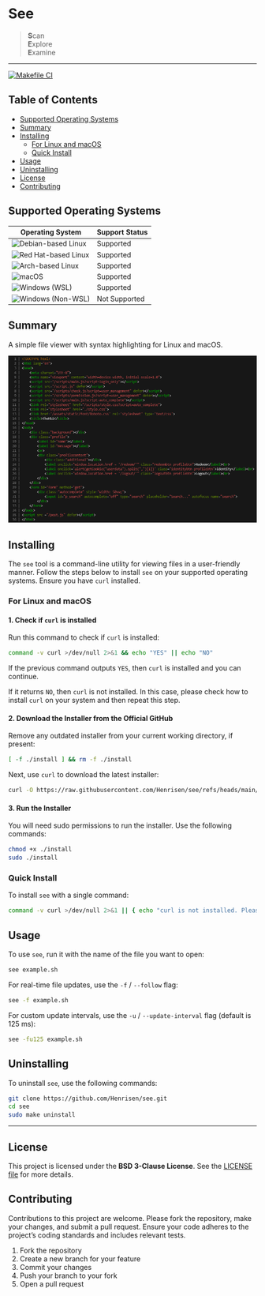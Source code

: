 # See

> **S**can  
> **E**xplore  
> **E**xamine  

---

[![Makefile CI](https://github.com/Henrisen/see/actions/workflows/makefile.yml/badge.svg)](https://github.com/Henrisen/see/actions/workflows/makefile.yml)

## Table of Contents
- [Supported Operating Systems](#supported-operating-systems)
- [Summary](#summary)
- [Installing](#installing)
  - [For Linux and macOS](#for-linux-and-macos)
  - [Quick Install](#quick-install)
- [Usage](#usage)
- [Uninstalling](#uninstalling)
- [License](#license)
- [Contributing](#contributing)

## Supported Operating Systems

| Operating System               | Support Status            |
|--------------------------------|---------------------------|
| ![Debian-based Linux](https://img.shields.io/badge/Linux-Debian%20%7C%20Ubuntu-green)      | Supported  |
| ![Red Hat-based Linux](https://img.shields.io/badge/Linux-Fedora%20%7C%20RHEL%20%7C%20Rocky-blue) | Supported  |
| ![Arch-based Linux](https://img.shields.io/badge/Linux-Arch%20%7C%20Manjaro-1793d1)       | Supported  |
| ![macOS](https://img.shields.io/badge/macOS-Supported-ff69b4)                               | Supported  |
| ![Windows (WSL)](https://img.shields.io/badge/Windows-WSL-blue)                             | Supported  |
| ![Windows (Non-WSL)](https://img.shields.io/badge/Windows-Non--WSL%20Not%20Supported-red)  | Not Supported  |

## Summary

A simple file viewer with syntax highlighting for Linux and macOS.

![Screenshot of see](https://github.com/Henrisen/see/blob/main/.github/resources/1.png?raw=true)

## Installing

The `see` tool is a command-line utility for viewing files in a user-friendly manner. Follow the steps below to install `see` on your supported operating systems. Ensure you have `curl` installed.

### For Linux and macOS

#### 1. Check if `curl` is installed

Run this command to check if `curl` is installed:

```bash
command -v curl >/dev/null 2>&1 && echo "YES" || echo "NO"
```

If the previous command outputs `YES`, then `curl` is installed and you can continue.

If it returns `NO`, then `curl` is not installed. In this case, please check how to install `curl` on your system and then repeat this step.

#### 2. Download the Installer from the Official GitHub

Remove any outdated installer from your current working directory, if present:

```bash
[ -f ./install ] && rm -f ./install
```

Next, use `curl` to download the latest installer:

```bash
curl -O https://raw.githubusercontent.com/Henrisen/see/refs/heads/main/install
```

#### 3. Run the Installer

You will need sudo permissions to run the installer. Use the following commands:

```bash
chmod +x ./install
sudo ./install
```

### Quick Install

To install `see` with a single command:

```bash
command -v curl >/dev/null 2>&1 || { echo "curl is not installed. Please install curl and try again."; exit 1; } && rm -f ./install && curl -s -O https://raw.githubusercontent.com/Henrisen/see/refs/heads/main/install && chmod +x ./install && sudo ./install
```

## Usage

To use `see`, run it with the name of the file you want to open:

```bash
see example.sh
```

For real-time file updates, use the `-f` / `--follow` flag:

```bash
see -f example.sh
```

For custom update intervals, use the `-u` / `--update-interval` flag (default is 125 ms):

```bash
see -fu125 example.sh
```

## Uninstalling

To uninstall `see`, use the following commands:

```bash
git clone https://github.com/Henrisen/see.git
cd see
sudo make uninstall
```

---

## License

This project is licensed under the **BSD 3-Clause License**. See the [LICENSE file](LICENSE) for more details.

## Contributing

Contributions to this project are welcome. Please fork the repository, make your changes, and submit a pull request. Ensure your code adheres to the project’s coding standards and includes relevant tests.

1. Fork the repository
2. Create a new branch for your feature
3. Commit your changes
4. Push your branch to your fork
5. Open a pull request
